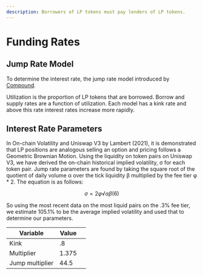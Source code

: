 ```yaml
---
description: Borrowers of LP tokens must pay lenders of LP tokens.
---
```


# Funding Rates

## Jump Rate Model

To determine the interest rate, the jump rate model introduced by [Compound](https://docs.compound.finance/interest-rates/).

Utilization is the proportion of LP tokens that are borrowed. Borrow and supply rates are a function of utilization. Each model has a kink rate and above this rate interest rates increase more rapidly.

## Interest Rate Parameters

In On-chain Volatility and Uniswap V3 by Lambert (2021), it is demonstrated that LP positions are analogous selling an option and pricing follows a Geometric Brownian Motion. Using the liquidity on token pairs on Uniswap V3, we have derived the on-chain historical implied volatility, σ for each token pair. Jump rate parameters are found by taking the square root of the quotient of daily volume α over the tick liquidity β multiplied by the fee tier φ \* 2. The equation is as follows:&#x20;

$$
σ = 2φ √ α β (6)
$$

So using the most recent data on the most liquid pairs on the .3% fee tier, we estimate 105.1% to be the average implied volatility and used that to determine our parameters.

<table><thead><tr><th>Variable</th><th>Value</th><th data-hidden></th></tr></thead><tbody><tr><td>Kink</td><td>.8</td><td></td></tr><tr><td>Multiplier</td><td>1.375</td><td></td></tr><tr><td>Jump multiplier</td><td>44.5</td><td></td></tr></tbody></table>
